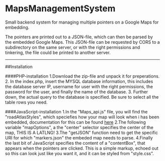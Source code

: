 # MapsManagementSystem
Small backend system for managing multiple pointers on a Google Maps for embedding.

The pointers are printed out to a JSON-file, which can then be parsed by the embedded Google Maps. This JSON-file can be requested by CORS to a subdirectory on the same server, or with the right permissions and tinkering, the file could be printed to another server.

____________________________________________

##Installation

####PHP-installation
    1.Download the zip-file and unpack it for preperations.
    2. In the index.php, insert the MYSQL database information, this includes the database server IP, username for user with the right permissions, the password for the user, and finally the name of the database.
    3. Further down, the actual query to the database is specified. Be sure to select all the table rows you need.

####JavaScript-installation
    1.In the "Maps_api.js" file, you will find the "roadAtlasStyles", which speciefies how your map will look when i has been embedded, documentation for this can be found [here](https://developers.google.com/maps/documentation/javascript/styling)
    2.The following variable "mapOptions", a the "center" selector specifies the center of the map, THIS IS A LATLNG!
    3.The "getJSON" function need to get the specific URI for which "markers.json" the embeded map needs to parse.
    4.Finally the last bit of JavaScript specifies the content of a "contentBox", that appears when the pointers are clicked. This is a simple markup, echoed out so this can look just like you want it, and it can be styled from "style.css".
